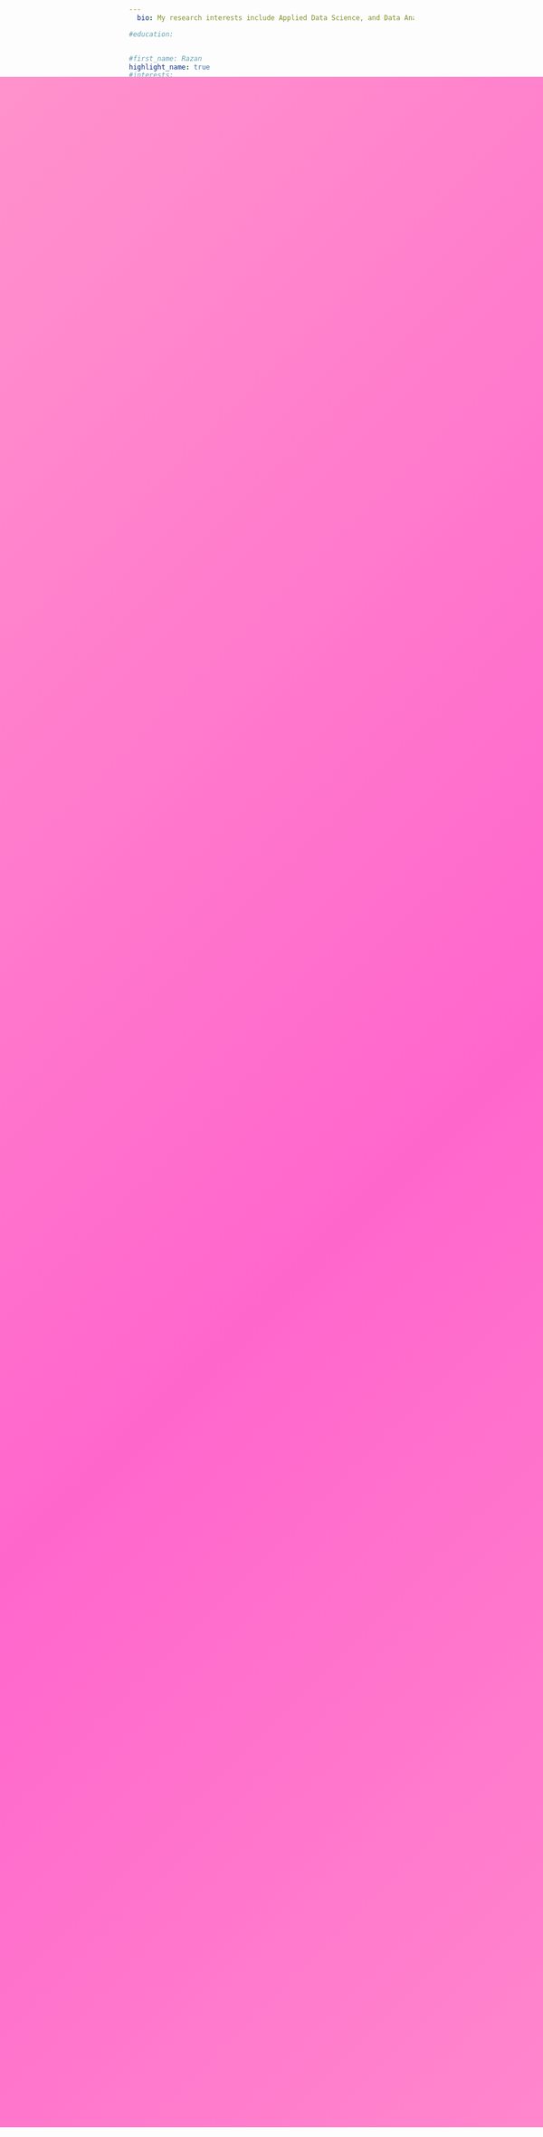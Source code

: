 ```yaml
---
  bio: My research interests include Applied Data Science, and Data Analytics.

#education:


#first_name: Razan
highlight_name: true
#interests:
#- Artificial Intelligence
#- Computational Linguistics
#- Information Retrieval
last_name: Chien
#name_pronunciation: ALTUJJAR Razan 
organizations:
  - name: Nantes University
#url: https://www.stanford.edu/

role: My research interests include Applied Data Science, and Data Analytics

skills:
  - items:
  - description: ""
icon: python
icon_pack: fab
name: Python
percent: 90
- description: ""
icon: r
icon_pack: fas
name: RStudio
percent: 98  
- description: ""
icon: database
icon_pack: fas
name: SQL
percent: 90
- description: ""
icon: database
icon_pack: fas
name: SAS
percent: 80
#name: Technical
- color: '#eeac02'
color_border: '#eeac02'
items:
  social:
  - icon: envelope
icon_pack: fas
link: /#contact
  - display:
  header: true
#icon: twitter
#icon_pack: fab
#label: Follow me on Twitter
#link: https://twitter.com/GeorgeCushen
#- icon: graduation-cap
#  icon_pack: fas
#  link: https://scholar.google.co.uk/citations?user=sIwtMXoAAAAJ
- icon: github
icon_pack: fab
link: https://github.com/Razan-ALTUJJAR
- icon: linkedin
icon_pack: fab
link: https://www.linkedin.com/in/razan-altujjar/
  #- icon: cv
  #  icon_pack: ai
  #  link: uploads/resume.pdf
  status:
  icon: ☕️
superuser: true
title: ALTUJJAR Razan  #r
color: green
---
```


<style>
  .bottom-section {
    display: flex;
    align-items: center;
    justify-content: flex-start; /* Alignement à gauche pour toute la section */
      background: linear-gradient(135deg, #ff99cc, #ff66cc, #ff99cc, #ff66cc); /* Bright colors */
                                  background-size: 200% 200%; /* Increased size for faster transitions */
                                    animation: gradient 5s ease infinite; /* Faster animation */
                                    color: black; /* Text color for better contrast */
                                    padding: 5px 20px; /* Padding around the section */
                                    border-radius: 8 15 80px 98px; /* Rounded corners */
                                    width: 100%;
                                  position: fixed;
                                  top: 190px; /* Position below your RMarkdown taskbar */
                                    left: 0;
                                  z-index: 9999; /* Ensure it stays above other content */
  }

@keyframes gradient {
  0% {background-position: 0% 0%;}
50% {background-position: 100% 100%;}
100% {background-position: 0% 0%;}
}

.bottom-details {
  display: flex;
  align-items: center;
  justify-content: flex-start; /* Align content to the left */
    width: auto; /* Adjust width to fit content */
    margin-left: 2800px; /* Margin-left to move text more to the left */ decale phr
    color: blue
}

.bottom-details h1 {
  font-size: 16px; /* Adjusted font size */
    margin: 0; /* Remove default margin */  # taille de la bar
    display: flex;
  align-items: center; /* Align text vertically */
  color: blue
}

.links {
  display: none; /* Hide the links section */
}
</style>



<style>
  .bottom-section {
    display: flex;
    align-items: center;
    justify-content: flex-start; /* Alignement à gauche pour toute la section */
      background: linear-gradient(135deg, #ff99cc, #ff66cc, #ff99cc, #ff66cc); /* Bright colors */
                                  background-size: 200% 200%; /* Increased size for faster transitions */
                                    animation: gradient 5s ease infinite; /* Faster animation */
                                    color: black; /* Text color for better contrast */
                                    padding: 5px 20px; /* Padding around the section */
                                    border-radius: 8 15 80px 98px; /* Rounded corners */
                                    width: 100%;
                                  position: fixed;
                                  bottom: 190px; /* Position below your RMarkdown taskbar */
                                    left: 0;
                                  z-index: 9999; /* Ensure it stays above other content */
  }

@keyframes gradient {
  0% {background-position: 0% 0%;}
50% {background-position: 100% 100%;}
100% {background-position: 0% 0%;}
}

.bottom-details {
  display: flex;
  align-items: center;
  justify-content: flex-start; /* Align content to the left */
    width: auto; /* Adjust width to fit content */
    margin-left: 2800px; /* Margin-left to move text more to the left */ decale phr
    color: blue
}

.bottom-details h1 {
  font-size: 16px; /* Adjusted font size */
    margin: 0; /* Remove default margin */  # taille de la bar
    display: flex;
  align-items: center; /* Align text vertically */
  color: blue
}

.links {
  display: none; /* Hide the links section */
}
</style>




  
  <div class="profile-section">
  <div class="profile-details">
  <h1>👋 Hi there, I'm Razan</h1>
    </div>
</div>

  <div class="bottom-section">
  <div class="bottom-details">
  <h1>👋 Thanks for your visit</h1>
    </div>
</div>

